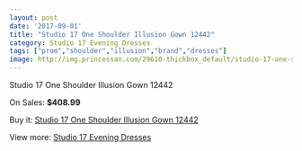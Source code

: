 ```yaml
---
layout: post
date: '2017-09-01'
title: "Studio 17 One Shoulder Illusion Gown 12442"
category: Studio 17 Evening Dresses
tags: ["prom","shoulder","illusion","brand","dresses"]
image: http://img.princessan.com/29610-thickbox_default/studio-17-one-shoulder-illusion-gown-12442.jpg
---
```

Studio 17 One Shoulder Illusion Gown 12442

On Sales: **$408.99**
<a href="https://www.princessan.com/en/13536-studio-17-one-shoulder-illusion-gown-12442.html"><amp-img layout="responsive" width="600" height="600" src="//img.princessan.com/29610-thickbox_default/studio-17-one-shoulder-illusion-gown-12442.jpg" alt="Studio 17 One Shoulder Illusion Gown 12442 0" /></a>

Buy it: [Studio 17 One Shoulder Illusion Gown 12442](https://www.princessan.com/en/13536-studio-17-one-shoulder-illusion-gown-12442.html "Studio 17 One Shoulder Illusion Gown 12442")

View more: [Studio 17 Evening Dresses](https://www.princessan.com/en/99- "Studio 17 Evening Dresses")